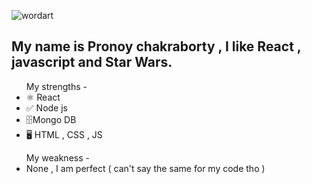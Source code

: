 
![wordart](https://user-images.githubusercontent.com/68776076/148577029-b7276fd8-38cd-4f1d-aff0-02f1a27b3420.png)

<h2>My name is Pronoy chakraborty , I like React , javascript and Star Wars.</h2>

<ul>My strengths - <li> ⚛️ React </li><li>✅ Node js</li> <li> 🗄️Mongo DB </li><li>🖥️ HTML , CSS , JS</li></ul>

<ul >My weakness - <li >None , I am perfect ( can't say the same for my code tho )</li></ul>


 
